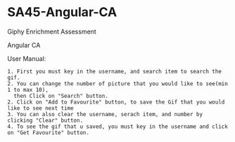# SA45-Angular-CA
Giphy Enrichment Assessment

Angular CA

User Manual:

    1. First you must key in the username, and search item to search the gif.
    2. You can change the number of picture that you would like to see(min 1 to max 10), 
      then Click on "Search" button.
    2. Click on "Add to Favourite" button, to save the Gif that you would like to see next time
    3. You can also clear the username, serach item, and number by clicking "Clear" button.
    4. To see the gif that u saved, you must key in the username and click on "Get Favourite" button.

